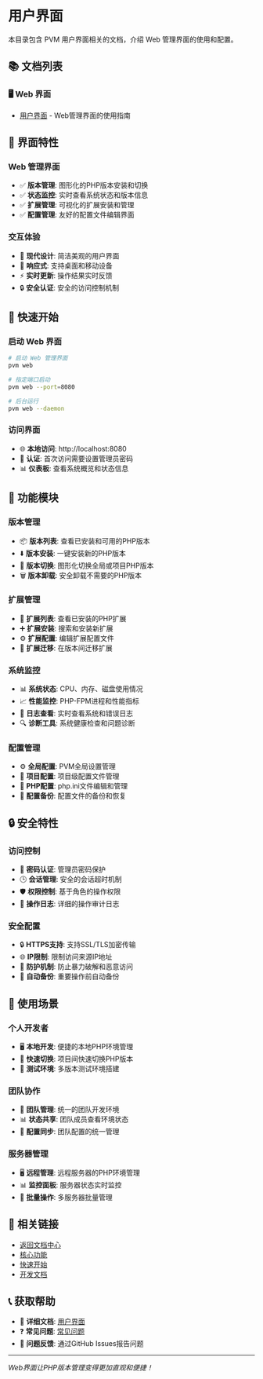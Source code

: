 # 用户界面

本目录包含 PVM 用户界面相关的文档，介绍 Web 管理界面的使用和配置。

## 📚 文档列表

### 🖥️ Web 界面
- [用户界面](用户界面.md) - Web管理界面的使用指南

## 🎯 界面特性

### Web 管理界面
- ✅ **版本管理**: 图形化的PHP版本安装和切换
- ✅ **状态监控**: 实时查看系统状态和版本信息
- ✅ **扩展管理**: 可视化的扩展安装和管理
- ✅ **配置管理**: 友好的配置文件编辑界面

### 交互体验
- 🎨 **现代设计**: 简洁美观的用户界面
- 📱 **响应式**: 支持桌面和移动设备
- ⚡ **实时更新**: 操作结果实时反馈
- 🔒 **安全认证**: 安全的访问控制机制

## 🚀 快速开始

### 启动 Web 界面
```bash
# 启动 Web 管理界面
pvm web

# 指定端口启动
pvm web --port=8080

# 后台运行
pvm web --daemon
```

### 访问界面
- 🌐 **本地访问**: http://localhost:8080
- 🔐 **认证**: 首次访问需要设置管理员密码
- 📊 **仪表板**: 查看系统概览和状态信息

## 🔧 功能模块

### 版本管理
- 📦 **版本列表**: 查看已安装和可用的PHP版本
- ⬇️ **版本安装**: 一键安装新的PHP版本
- 🔄 **版本切换**: 图形化切换全局或项目PHP版本
- 🗑️ **版本卸载**: 安全卸载不需要的PHP版本

### 扩展管理
- 🧩 **扩展列表**: 查看已安装的PHP扩展
- ➕ **扩展安装**: 搜索和安装新扩展
- ⚙️ **扩展配置**: 编辑扩展配置文件
- 🔄 **扩展迁移**: 在版本间迁移扩展

### 系统监控
- 📊 **系统状态**: CPU、内存、磁盘使用情况
- 📈 **性能监控**: PHP-FPM进程和性能指标
- 📝 **日志查看**: 实时查看系统和错误日志
- 🔍 **诊断工具**: 系统健康检查和问题诊断

### 配置管理
- ⚙️ **全局配置**: PVM全局设置管理
- 📁 **项目配置**: 项目级配置文件管理
- 🔧 **PHP配置**: php.ini文件编辑和管理
- 💾 **配置备份**: 配置文件的备份和恢复

## 🔒 安全特性

### 访问控制
- 🔐 **密码认证**: 管理员密码保护
- 🕒 **会话管理**: 安全的会话超时机制
- 🛡️ **权限控制**: 基于角色的操作权限
- 📝 **操作日志**: 详细的操作审计日志

### 安全配置
- 🔒 **HTTPS支持**: 支持SSL/TLS加密传输
- 🌐 **IP限制**: 限制访问来源IP地址
- 🚫 **防护机制**: 防止暴力破解和恶意访问
- 🔄 **自动备份**: 重要操作前自动备份

## 🎯 使用场景

### 个人开发者
- 🖥️ **本地开发**: 便捷的本地PHP环境管理
- 🔄 **快速切换**: 项目间快速切换PHP版本
- 🧪 **测试环境**: 多版本测试环境搭建

### 团队协作
- 👥 **团队管理**: 统一的团队开发环境
- 📊 **状态共享**: 团队成员查看环境状态
- 🔧 **配置同步**: 团队配置的统一管理

### 服务器管理
- 🖥️ **远程管理**: 远程服务器的PHP环境管理
- 📊 **监控面板**: 服务器状态实时监控
- 🔧 **批量操作**: 多服务器批量管理

## 🔗 相关链接

- [返回文档中心](../README.md)
- [核心功能](../02-核心功能/README.md)
- [快速开始](../01-快速开始/README.md)
- [开发文档](../05-开发文档/README.md)

## 📞 获取帮助

- 📖 **详细文档**: [用户界面](用户界面.md)
- ❓ **常见问题**: [常见问题](../01-快速开始/常见问题.md)
- 🐛 **问题反馈**: 通过GitHub Issues报告问题

---

*Web界面让PHP版本管理变得更加直观和便捷！*
